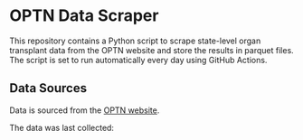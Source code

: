 # OPTN Data Scraper

This repository contains a Python script to scrape state-level organ transplant data from the OPTN website and store the results in parquet files. The script is set to run automatically every day using GitHub Actions.

## Data Sources

Data is sourced from the [OPTN website](https://optn.transplant.hrsa.gov/data/view-data-reports/state-data/).

The data was last collected: 


